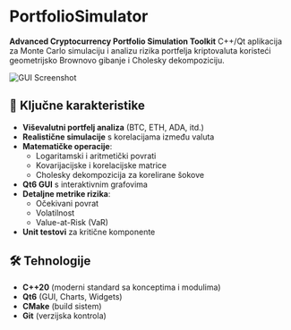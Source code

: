 # PortfolioSimulator

**Advanced Cryptocurrency Portfolio Simulation Toolkit** C++/Qt aplikacija za
Monte Carlo simulaciju i analizu rizika portfelja kriptovaluta koristeći
geometrijsko Brownovo gibanje i Cholesky dekompoziciju.

![GUI Screenshot](docs/screenshot.png)

## 🚀 Ključne karakteristike

- **Viševalutni portfelj analiza** (BTC, ETH, ADA, itd.)
- **Realistične simulacije** s korelacijama između valuta
- **Matematičke operacije**:
    - Logaritamski i aritmetički povrati
    - Kovarijacijske i korelacijske matrice
    - Cholesky dekompozicija za korelirane šokove
- **Qt6 GUI** s interaktivnim grafovima
- **Detaljne metrike rizika**:
    - Očekivani povrat
    - Volatilnost
    - Value-at-Risk (VaR)
- **Unit testovi** za kritične komponente

## 🛠️ Tehnologije

- **C++20** (moderni standard sa konceptima i modulima)
- **Qt6** (GUI, Charts, Widgets)
- **CMake** (build sistem)
- **Git** (verzijska kontrola)
